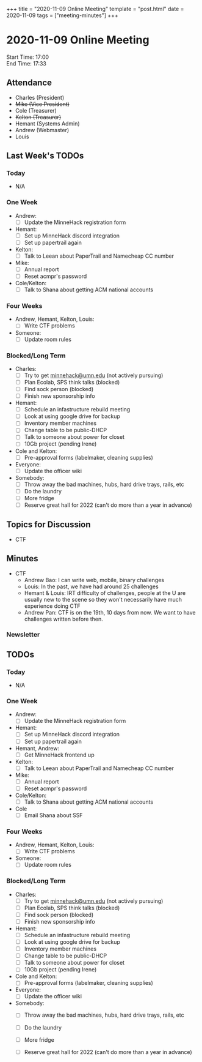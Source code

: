 +++
title = "2020-11-09 Online Meeting"
template = "post.html"
date = 2020-11-09
tags = ["meeting-minutes"]
+++
# 2020-11-09 Online Meeting

Start Time: 17:00  
End Time:   17:33  

## Attendance
- Charles    (President)
- ~~Mike       (Vice President)~~
- Cole       (Treasurer)
- ~~Kelton     (Treasurer)~~
- Hemant     (Systems Admin)
- Andrew     (Webmaster)
- Louis

## Last Week's TODOs
### Today
- N/A
### One Week
- Andrew:
  - [ ] Update the MinneHack registration form
- Hemant:
  - [ ] Set up MinneHack discord integration
  - [ ] Set up papertrail again
- Kelton:
  - [ ] Talk to Leean about PaperTrail and Namecheap CC number
- Mike:
  - [ ] Annual report
  - [ ] Reset acmpr's password
- Cole/Kelton:
  - [ ] Talk to Shana about getting ACM national accounts
### Four Weeks
- Andrew, Hemant, Kelton, Louis:
  - [ ] Write CTF problems
- Someone:
  - [ ] Update room rules
### Blocked/Long Term
- Charles:
  - [ ] Try to get minnehack@umn.edu (not actively pursuing)
  - [ ] Plan Ecolab, SPS think talks (blocked)
  - [ ] Find sock person (blocked)
  - [ ] Finish new sponsorship info
- Hemant:
  - [ ] Schedule an infastructure rebuild meeting
  - [ ] Look at using google drive for backup
  - [ ] Inventory member machines
  - [ ] Change table to be public-DHCP
  - [ ] Talk to someone about power for closet
  - [ ] 10Gb project (pending Irene)
- Cole and Kelton:
  - [ ] Pre-approval forms (labelmaker, cleaning supplies)
- Everyone:
  - [ ] Update the officer wiki
- Somebody:
  - [ ] Throw away the bad machines, hubs, hard drive trays, rails, etc
  - [ ] Do the laundry
  - [ ] More fridge
  - [ ] Reserve great hall for 2022 (can't do more than a year in advance)

## Topics for Discussion
- CTF

## Minutes
- CTF
    - Andrew Bao: I can write web, mobile, binary challenges
    - Louis: In the past, we have had around 25 challenges
    - Hemant & Louis: IRT difficulty of challenges, people at the U are usually new to the scene so they won't necessarily have much experience doing CTF
    - Andrew Pan: CTF is on the 19th, 10 days from now. We want to have challenges written before then.

### Newsletter


## TODOs
### Today
- N/A
### One Week
- Andrew:
  - [ ] Update the MinneHack registration form
- Hemant:
  - [ ] Set up MinneHack discord integration
  - [ ] Set up papertrail again
- Hemant, Andrew:
  - [ ] Get MinneHack frontend up
- Kelton:
  - [ ] Talk to Leean about PaperTrail and Namecheap CC number
- Mike:
  - [ ] Annual report
  - [ ] Reset acmpr's password
- Cole/Kelton:
  - [ ] Talk to Shana about getting ACM national accounts
- Cole
  - [ ] Email Shana about SSF
### Four Weeks
- Andrew, Hemant, Kelton, Louis:
  - [ ] Write CTF problems
- Someone:
  - [ ] Update room rules
### Blocked/Long Term
- Charles:
  - [ ] Try to get minnehack@umn.edu (not actively pursuing)
  - [ ] Plan Ecolab, SPS think talks (blocked)
  - [ ] Find sock person (blocked)
  - [ ] Finish new sponsorship info
- Hemant:
  - [ ] Schedule an infastructure rebuild meeting
  - [ ] Look at using google drive for backup
  - [ ] Inventory member machines
  - [ ] Change table to be public-DHCP
  - [ ] Talk to someone about power for closet
  - [ ] 10Gb project (pending Irene)
- Cole and Kelton:
  - [ ] Pre-approval forms (labelmaker, cleaning supplies)
- Everyone:
  - [ ] Update the officer wiki
- Somebody:
  - [ ] Throw away the bad machines, hubs, hard drive trays, rails, etc
  - [ ] Do the laundry
  - [ ] More fridge
  - [ ] Reserve great hall for 2022 (can't do more than a year in advance)

